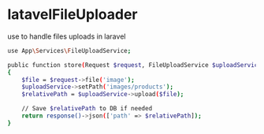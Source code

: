 # latavelFileUploader
use to handle files uploads in laravel 

```bash
use App\Services\FileUploadService;

public function store(Request $request, FileUploadService $uploadService)
{
    $file = $request->file('image');
    $uploadService->setPath('images/products');
    $relativePath = $uploadService->upload($file);

    // Save $relativePath to DB if needed
    return response()->json(['path' => $relativePath]);
}
```

